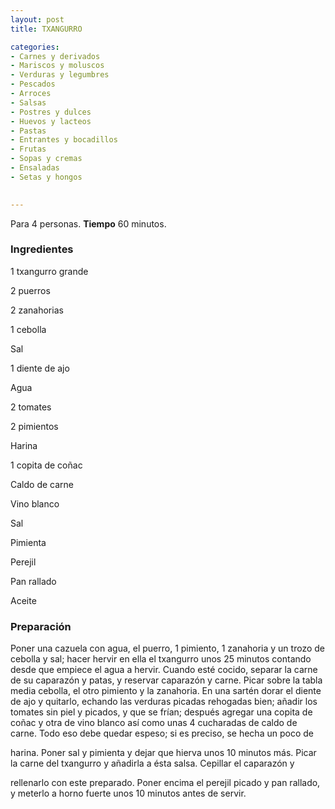 ```yaml
---
layout: post
title: TXANGURRO

categories:
- Carnes y derivados
- Mariscos y moluscos
- Verduras y legumbres
- Pescados
- Arroces
- Salsas
- Postres y dulces
- Huevos y lacteos
- Pastas
- Entrantes y bocadillos
- Frutas
- Sopas y cremas
- Ensaladas
- Setas y hongos
 

---
```

Para 4 personas.
<b>Tiempo</b> 60 minutos.

<h3>Ingredientes</h3>

1 txangurro grande

2 puerros

2 zanahorias

1 cebolla

Sal

1 diente de ajo

Agua

2 tomates

2 pimientos

Harina

1 copita de coñac

Caldo de carne

Vino blanco

Sal

Pimienta

Perejil

Pan rallado

Aceite

<h3>Preparación</h3>

Poner una cazuela con agua, el puerro, 1 pimiento, 1 zanahoria y un trozo de cebolla y sal; hacer hervir en ella el txangurro unos 25 minutos contando desde que empiece el agua a hervir. Cuando esté cocido, separar la carne de su caparazón y patas, y reservar caparazón y carne. Picar sobre la tabla media cebolla, el otro pimiento y la zanahoria. En una sartén dorar el diente de ajo y quitarlo, echando las verduras picadas rehogadas bien; añadir los tomates sin piel y picados, y que se frían; después agregar una copita de coñac y otra de vino blanco así como unas 4 cucharadas de caldo de carne. Todo eso debe quedar espeso; si es preciso, se hecha un poco de

harina. Poner sal y pimienta y dejar que hierva unos 10 minutos más. Picar la carne del txangurro y añadirla a ésta salsa. Cepillar el caparazón y

rellenarlo con este preparado. Poner encima el perejil picado y pan rallado, y meterlo a horno fuerte unos 10 minutos antes de servir.

